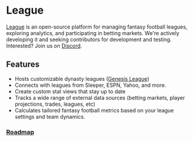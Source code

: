 <div class="body">

# League

[League](https://xo.football) is an open-source platform for managing fantasy football leagues, exploring analytics, and participating in betting markets. We're actively developing it and seeking contributors for development and testing. Interested? Join us on [Discord](https://discord.com/invite/azSX97Qj9Z).

## Features

- Hosts customizable dynasty leagues ([Genesis League](https://xo.football/leagues/1))
- Connects with leagues from Sleeper, ESPN, Yahoo, and more.
- Create custom stat views that stay up to date
- Tracks a wide range of external data sources (betting markets, player projections, trades, leagues, etc)
- Calculates tailored fantasy football metrics based on your league settings and team dynamics.

### [Roadmap](https://github.com/users/mistakia/projects/1/views/3)

</div>